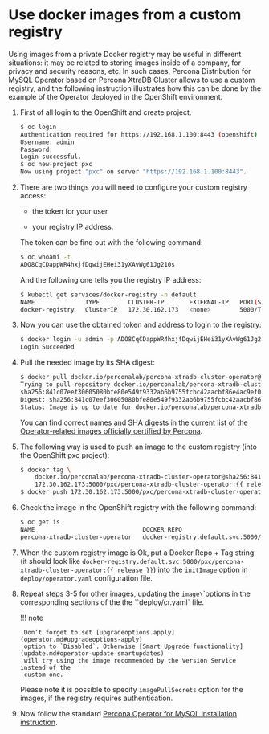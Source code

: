 # Use docker images from a custom registry

Using images from a private Docker registry may be useful in different
situations: it may be related to storing images inside of a company, for
privacy and security reasons, etc. In such cases, Percona Distribution for MySQL
Operator based on Percona XtraDB Cluster allows to use a custom registry, and the following instruction
illustrates how this can be done by the example of the Operator deployed
in the OpenShift environment.

1. First of all login to the OpenShift and create project.

    ``` {.bash data-prompt="$" }
    $ oc login
    Authentication required for https://192.168.1.100:8443 (openshift)
    Username: admin
    Password:
    Login successful.
    $ oc new-project pxc
    Now using project "pxc" on server "https://192.168.1.100:8443".
    ```

2. There are two things you will need to configure your custom registry access:

    * the token for your user

    * your registry IP address.

    The token can be find out with the following command:

    ``` {.bash data-prompt="$" }
    $ oc whoami -t
    ADO8CqCDappWR4hxjfDqwijEHei31yXAvWg61Jg210s
    ```

    And the following one tells you the registry IP address:

    ``` {.bash data-prompt="$" }
    $ kubectl get services/docker-registry -n default
    NAME              TYPE        CLUSTER-IP       EXTERNAL-IP   PORT(S)    AGE
    docker-registry   ClusterIP   172.30.162.173   <none>        5000/TCP   1d
    ```

3. Now you can use the obtained token and address to login to the registry:

    ``` {.bash data-prompt="$" }
    $ docker login -u admin -p ADO8CqCDappWR4hxjfDqwijEHei31yXAvWg61Jg210s 172.30.162.173:5000
    Login Succeeded
    ```

4. Pull the needed image by its SHA digest:

    ``` {.bash data-prompt="$" }
    $ docker pull docker.io/perconalab/percona-xtradb-cluster-operator@sha256:841c07eef30605080bfe80e549f9332ab6b9755fcbc42aacbf86e4ac9ef0e444
    Trying to pull repository docker.io/perconalab/percona-xtradb-cluster-operator ...
    sha256:841c07eef30605080bfe80e549f9332ab6b9755fcbc42aacbf86e4ac9ef0e444: Pulling from docker.io/perconalab/percona-xtradb-cluster-operator
    Digest: sha256:841c07eef30605080bfe80e549f9332ab6b9755fcbc42aacbf86e4ac9ef0e444
    Status: Image is up to date for docker.io/perconalab/percona-xtradb-cluster-operator@sha256:841c07eef30605080bfe80e549f9332ab6b9755fcbc42aacbf86e4ac9ef0e444
    ```

    You can find correct names and SHA digests in the
    [current list of the Operator-related images officially certified by Percona](images.md#custom-registry-images).

5. The following way is used to push an image to the custom registry
    (into the OpenShift pxc project):

    ``` {.bash data-prompt="$" }
    $ docker tag \
        docker.io/perconalab/percona-xtradb-cluster-operator@sha256:841c07eef30605080bfe80e549f9332ab6b9755fcbc42aacbf86e4ac9ef0e444 \
        172.30.162.173:5000/pxc/percona-xtradb-cluster-operator:{{ release }}
    $ docker push 172.30.162.173:5000/pxc/percona-xtradb-cluster-operator:{{ release }}
    ```

6. Check the image in the OpenShift registry with the following command:

    ``` {.bash data-prompt="$" }
    $ oc get is
    NAME                              DOCKER REPO                                                            TAGS      UPDATED
    percona-xtradb-cluster-operator   docker-registry.default.svc:5000/pxc/percona-xtradb-cluster-operator   {{ release }}     2 hours ago
    ```

7. When the custom registry image is Ok, put a Docker Repo + Tag string
    (it should look like
    `docker-registry.default.svc:5000/pxc/percona-xtradb-cluster-operator:{{ release }}`)
    into the `initImage` option in `deploy/operator.yaml` configuration file.

8. Repeat steps 3-5 for other images, updating the `image\`\`options in the
    corresponding sections of the the \`\`deploy/cr.yaml` file.

    !!! note

        Don’t forget to set [upgradeoptions.apply](operator.md#upgradeoptions-apply)
        option to `Disabled`. Otherwise [Smart Upgrade functionality](update.md#operator-update-smartupdates)
        will try using the image recommended by the Version Service instead of the
        custom one.

    Please note it is possible to specify `imagePullSecrets` option for
    the images, if the registry requires authentication.

9. Now follow the standard [Percona Operator for MySQL installation instruction](./openshift).
